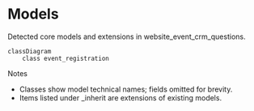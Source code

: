 # Models

Detected core models and extensions in website_event_crm_questions.

```mermaid
classDiagram
    class event_registration
```

Notes
- Classes show model technical names; fields omitted for brevity.
- Items listed under _inherit are extensions of existing models.
